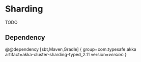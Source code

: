 # Sharding

TODO

## Dependency

@@dependency [sbt,Maven,Gradle] {
  group=com.typesafe.akka
  artifact=akka-cluster-sharding-typed_2.11
  version=$version$
}
